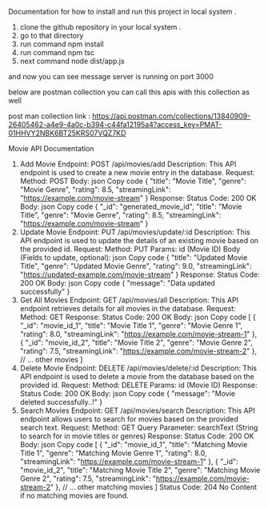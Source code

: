  Documentation for how to install and run this project in local system .


 1. clone the github repository in your local system .
 2. go to that directory
 3. run command npm install
 4. run command  npm tsc
 5. next command node dist/app.js

and now you can see message server is running on port 3000 

below are postman collection you can call this apis  with this collection as well 

post man collection link : https://api.postman.com/collections/13840909-26405462-a4e9-4a0c-b394-c44fa12195a4?access_key=PMAT-01HHVY2NBK6BT25KRS07VQZ7KD


Movie API Documentation
1. Add Movie
Endpoint: POST /api/movies/add
Description: This API endpoint is used to create a new movie entry in the database.
Request:
Method: POST
Body:
json
Copy code
{
  "title": "Movie Title",
  "genre": "Movie Genre",
  "rating": 8.5,
  "streamingLink": "https://example.com/movie-stream"
}
Response:
Status Code: 200 OK
Body:
json
Copy code
{
  "_id": "generated_movie_id",
  "title": "Movie Title",
  "genre": "Movie Genre",
  "rating": 8.5,
  "streamingLink": "https://example.com/movie-stream"
}
2. Update Movie
Endpoint: PUT /api/movies/update/:id
Description: This API endpoint is used to update the details of an existing movie based on the provided id.
Request:
Method: PUT
Params: id (Movie ID)
Body (Fields to update, optional):
json
Copy code
{
  "title": "Updated Movie Title",
  "genre": "Updated Movie Genre",
  "rating": 9.0,
  "streamingLink": "https://updated-example.com/movie-stream"
}
Response:
Status Code: 200 OK
Body:
json
Copy code
{
  "message": "Data updated successfully"
}
3. Get All Movies
Endpoint: GET /api/movies/all
Description: This API endpoint retrieves details for all movies in the database.
Request:
Method: GET
Response:
Status Code: 200 OK
Body:
json
Copy code
[
  {
    "_id": "movie_id_1",
    "title": "Movie Title 1",
    "genre": "Movie Genre 1",
    "rating": 8.0,
    "streamingLink": "https://example.com/movie-stream-1"
  },
  {
    "_id": "movie_id_2",
    "title": "Movie Title 2",
    "genre": "Movie Genre 2",
    "rating": 7.5,
    "streamingLink": "https://example.com/movie-stream-2"
  },
  // ... other movies
]
4. Delete Movie
Endpoint: DELETE /api/movies/delete/:id
Description: This API endpoint is used to delete a movie from the database based on the provided id.
Request:
Method: DELETE
Params: id (Movie ID)
Response:
Status Code: 200 OK
Body:
json
Copy code
{
  "message": "Movie deleted successfully..!"
}
5. Search Movies
Endpoint: GET /api/movies/search
Description: This API endpoint allows users to search for movies based on the provided search text.
Request:
Method: GET
Query Parameter: searchText (String to search for in movie titles or genres)
Response:
Status Code: 200 OK
Body:
json
Copy code
[
  {
    "_id": "movie_id_1",
    "title": "Matching Movie Title 1",
    "genre": "Matching Movie Genre 1",
    "rating": 8.0,
    "streamingLink": "https://example.com/movie-stream-1"
  },
  {
    "_id": "movie_id_2",
    "title": "Matching Movie Title 2",
    "genre": "Matching Movie Genre 2",
    "rating": 7.5,
    "streamingLink": "https://example.com/movie-stream-2"
  },
  // ... other matching movies
]
Status Code: 204 No Content if no matching movies are found.
